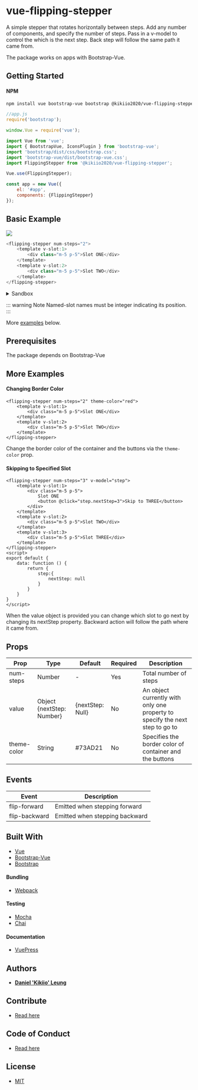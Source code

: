 # vue-flipping-stepper
A simple stepper that rotates horizontally between steps. Add any number of components, and specify the number of steps. Pass in a v-model to control the which is the next step. Back step will follow the same path it came from. 

The package works on apps with Bootstrap-Vue.

## Getting Started

#### NPM
``` bash
npm install vue bootstrap-vue bootstrap @kikiio2020/vue-flipping-stepper
```

``` js
//app.js
require('bootstrap');

window.Vue = require('vue');

import Vue from 'vue';
import { BootstrapVue, IconsPlugin } from 'bootstrap-vue';
import 'bootstrap/dist/css/bootstrap.css';
import 'bootstrap-vue/dist/bootstrap-vue.css';
import FlippingStepper from '@kikiio2020/vue-flipping-stepper';

Vue.use(FlippingStepper);

const app = new Vue({
    el: '#app',
	components: {FlippingStepper}
});
```

## Basic Example
<img src="https://www.dropbox.com/s/gen0byhvkl0dy9f/flipping-stepper-basic-screen1.png?raw=1">

``` js
<flipping-stepper num-steps="2">
	<template v-slot:1>
		<div class="m-5 p-5">Slot ONE</div>
	</template>
	<template v-slot:2>
		<div class="m-5 p-5">Slot TWO</div>
	</template>
</flipping-stepper>
```

<details>
<summary>Sandbox</summary>
<iframe
     src="https://codesandbox.io/embed/affectionate-ganguly-herh8?fontsize=14&hidenavigation=1&theme=dark"
     style="width:100%; height:500px; border:0; border-radius: 4px; overflow:hidden;"
     title="affectionate-ganguly-herh8"
     allow="accelerometer; ambient-light-sensor; camera; encrypted-media; geolocation; gyroscope; hid; microphone; midi; payment; usb; vr"
     sandbox="allow-forms allow-modals allow-popups allow-presentation allow-same-origin allow-scripts"
   ></iframe>
</details>

::: warning Note
Named-slot names must be integer indicating its position. 
:::

More [examples](/#more-examples) below.

## Prerequisites

The package depends on Bootstrap-Vue

## More Examples

#### Changing Border Color
``` js{1}
<flipping-stepper num-steps="2" theme-color="red">
	<template v-slot:1>
		<div class="m-5 p-5">Slot ONE</div>
	</template>
	<template v-slot:2>
		<div class="m-5 p-5">Slot TWO</div>
	</template>
</flipping-stepper>
```
Change the border color of the container and the buttons via the `theme-color` prop. 


#### Skipping to Specified Slot
``` js{1}
<flipping-stepper num-steps="3" v-model="step">
	<template v-slot:1>
		<div class="m-5 p-5">
			Slot ONE
			<button @click="step.nextStep=3">Skip to THREE</button>
		</div>
	</template>
	<template v-slot:2>
		<div class="m-5 p-5">Slot TWO</div>
	</template>
	<template v-slot:3>
		<div class="m-5 p-5">Slot THREE</div>
	</template>
</flipping-stepper>
<script>
export default {
	data: function () {
		return {
			step:{
				nextStep: null
			}
		}
	}
}
</script>
```
When the value object is provided you can change which slot to go next by changing its nextStep property. Backward action will follow the path where it came from.   

## Props
|Prop|Type|Default|Required|Description|
|---|---|---|---|---|
|num-steps|Number|-|Yes|Total number of steps|
|value|Object {nextStep: Number}|{nextStep: Null}|No|An object currently with only one property to specify the next step to go to|
|theme-color|String|#73AD21|No|Specifies the border color of container and the buttons|

## Events
|Event|Description|
|---|---|
|flip-forward|Emitted when stepping forward|
|flip-backward|Emitted when stepping backward|


## Built With

* [Vue](vuejs.org)
* [Bootstrap-Vue](https://bootstrap-vue.org)
* [Bootstrap](https://getbootstrap.com)

#### Bundling
* [Webpack](https://webpack.js.org)

#### Testing
* [Mocha](https://mochajs.org)
* [Chai](https://www.chaijs.com)

#### Documentation
* [VuePress](https://vuepress.vuejs.org)

## Authors

* [**Daniel 'Kikiio' Leung**](https://kikiio.com)

## Contribute
* [Read here](./CONTRIBUTE.md)

## Code of Conduct
* [Read here](./CONDUCT.md)

## License
* [MIT](./LICENSE.md)
